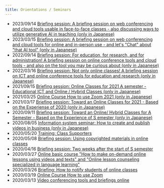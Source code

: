 ```yaml
---
title: Orientations / Seminars
---
```


* 2023/09/14 [Briefing session: A briefing session on web conferencing and cloud tools usable in face-to-face classes - also discussing ways to utilize generative AI in teaching (only in Japanese)](/events/2023-09-14/)
* 2023/03/15 [Briefing session: A briefing session on web conferencing and cloud tools for online and in-person use - and let's "Chat" about "that AI tool" (only in Japanese)](/events/2023-03-15/)
* 2022/09/14 [Briefing session: For education, for research, and for administration! A briefing session on online conference tools and cloud tools - and also on the tool you may be curious about (only in Japanese)](/events/2022-09-14/)
* 2022/03/16 [Briefing session: Not only online classes! A briefing session on ICT and online conference tools for education and research (only in Japanese)](/events/2022-03-16/)
* 2021/09/15 [Briefing session: Online Classes for 2021 A semester - Educational ICT and Online / Hybrid Classes (only in Japanese)](/events/2021-09-15/)
* 2021/03/25 [Online Course How to use Zoom 2021 (only in Japanese)](/events/2021-03-25/)
* 2021/03/17 [Briefing session: Toward an Online Classes for 2021 - Based on the Experiense of 2020 (only in Japanese)](/events/2021-03-17/)
* 2020/09/11 [Briefing session: Toward an Online/ Hybrid Classes for A Semester - Based on the Experience of S emester (only in Japanese)](/events/2020-09-11/)
* 2020/08/05 [Information system seminar: How to create and publish videos in business (only in Japanese)](/events/2020-09-02/)
* 2020/05/20 [Training: Class Supporters](2020-05-20/)
* 2020/05/08 [Briefing session: Using copyrighted materials in online classes](2020-05-08/)
* 2020/04/16 [Briefing session: Two weeks after the start of S semester](2020-04-16/)
* 2020/03/27 [Online basic course "How to make on-demand online lessons using videos and texts" and "Online lesson counseling specialized in language learning"](2020-03-27/)  
* 2020/03/26 [Briefing: How to notify students of online classes](2020-03-26/)  
* 2020/03/19 [Online Course How to use Zoom](2020-03-19/)  
* 2020/03/13 [Video conferencing tools and briefings online](2020-03-13/)
